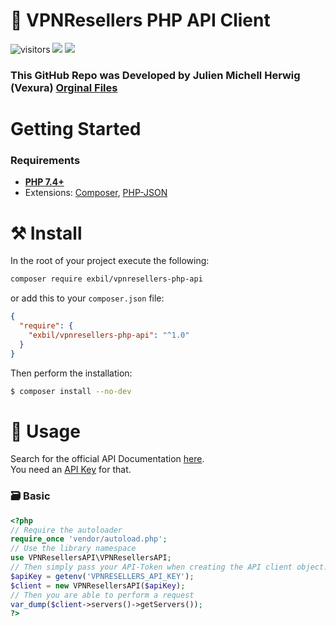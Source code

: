 ﻿# 💾 VPNResellers PHP API Client

![visitors](https://visitor-badge.laobi.icu/badge?page_id=exbil.vpnresellers-php-api)
![](https://img.shields.io/badge/stable-v.1.0-informational?style=flat&logoColor=white&color=6aa6f8)
![](https://img.shields.io/badge/license-MIT-informational?style=flat&logoColor=white&color=6aa6f8)

### This GitHub Repo was Developed by Julien Michell Herwig (Vexura) [Orginal Files](https://github.com/Vexura/vpnresellers-api/)

# Getting Started
### Requirements
* [**PHP 7.4+**](https://www.php.net/downloads.php)
* Extensions: [Composer](https://getcomposer.org/), [PHP-JSON](https://www.php.net/manual/en/book.json.php)

# ⚒️ Install
In the root of your project execute the following:
```sh
composer require exbil/vpnresellers-php-api
```
or add this to your `composer.json` file:
```json
{
  "require": {
    "exbil/vpnresellers-php-api": "^1.0"
  }
}
```

Then perform the installation:
```sh
$ composer install --no-dev
```

# 📑 Usage

Search for the official API Documentation [here](https://api.vpnresellers.com/docs/v3_1).  
You need an [API Key](https://app.vpnresellers.com/api-access) for that.

### 🗃️ Basic

```php
<?php
// Require the autoloader
require_once 'vendor/autoload.php';
// Use the library namespace
use VPNResellersAPI\VPNResellersAPI;
// Then simply pass your API-Token when creating the API client object.
$apiKey = getenv('VPNRESELLERS_API_KEY');
$client = new VPNResellersAPI($apiKey);
// Then you are able to perform a request
var_dump($client->servers()->getServers());
?>
```
